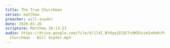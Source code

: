 ```yaml
---
title: The True Churchman
series: matthew
preacher: will-snyder
date: 2020-01-26
scripture: Matthew 16:13-23
audio: https://drive.google.com/file/d/1l4I_BYdqajECQCfx9KDSvzm2xHoKcPnV/view
  Churchman - Will Snyder.mp3
---
```

